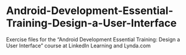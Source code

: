 # Android-Development-Essential-Training-Design-a-User-Interface
Exercise files for the “Android Development Essential Training: Design a User Interface” course at LinkedIn Learning and Lynda.com
